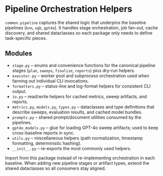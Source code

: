 # Pipeline Orchestration Helpers

`common.pipeline` captures the shared logic that underpins the baseline
pipelines (`knn`, `xgb`, `gpt4o`). It handles stage orchestration, job
fan-out, cache discovery, and shared dataclasses so each package only needs to
define task-specific pieces.

## Modules

- `stage.py` – enums and convenience functions for the canonical pipeline stages
  (`plan`, `sweeps`, `finalize`, `reports`) plus dry-run helpers.
- `executor.py` – worker pool and subprocess orchestration used when fanning out
  individual CLI invocations.
- `formatters.py` – status-line and log-format helpers for consistent CLI output.
- `io.py` – read/write helpers for cached metrics, sweep artifacts, and reports.
- `metrics.py`, `models.py`, `types.py` – dataclasses and type definitions that
  describe sweeps, evaluation results, and cached model bundles.
- `prompts.py` – shared prompt/document utilities consumed by the pipelines.
- `gpt4o_models.py` – glue for loading GPT-4o sweep artifacts; used to keep
  cross-baseline reports in sync.
- `utils.py` – miscellaneous helpers (path normalization, timestamp formatting,
  deterministic hashing).
- `__init__.py` – re-exports the most commonly used helpers.

Import from this package instead of re-implementing orchestration in each
baseline. When adding new pipeline stages or artifact types, extend the shared
dataclasses so all consumers stay aligned.
